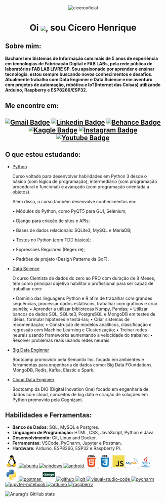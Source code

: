 

<div align="center">
      <img src="https://komarev.com/ghpvc/?username=cicerooficial&label=Profile%20views&color=0e75b6&style=flat" alt="cicerooficial" />
</div>    

  <h1 align="center"> 
    Oi <img src="https://media.giphy.com/media/hvRJCLFzcasrR4ia7z/giphy.gif" width="25px">, sou Cícero Henrique
  </h1>


## **Sobre mim:**
  <h4>
      Bacharel em Sistemas de Informação com mais de 5 anos de experiência em tecnologias de Fabricação Digital e FAB LABs, pela rede pública de laboratórios FAB LAB LIVRE SP.
      Sou apaixonado por aprender e ensinar tecnologia, estou sempre buscando novos conhecimentos e desafios.
      Atualmente trabalho com Data Enginner e Data Science e me aventuro com projetos de automação, robótica e IoT(Internet das Coisas) utilizando Arduino, Raspberry e ESP8266/ESP32.
  </h4>

## **Me encontre em:**

## <div align=center>[![Gmail Badge](https://img.shields.io/badge/Gmail-D14836?style=flat&logo=gmail&logoColor=white&link=mailto:cicerooficial@gmail.com.com)](mailto:cicerooficial@gmail.com)  [![Linkedin Badge](https://img.shields.io/badge/LinkedIn-0077B5?style=flat&logo=linkedin&logoColor=white)](https://www.linkedin.com/in/cicero-henrique-santos/)  [![Behance Badge](https://img.shields.io/badge/-Behance-blue?style=flat&logo=behance&logoColor=white)](https://www.behance.net/ccerohenrique)  [![Kaggle Badge](https://img.shields.io/badge/-Kaggle-23BFFF?style=flat&logo=Kaggle&logoColor=white)](https://www.kaggle.com/cicerohenrique)  [![Instagram Badge](https://img.shields.io/badge/Instagram-E4405F?style=flat&logo=instagram&logoColor=white)](https://www.instagram.com/c_hoficial)  [![Youtube Badge](https://img.shields.io/badge/YouTube-FF0000?style=flat&logo=youtube&logoColor=white)](https://www.youtube.com/channel/UCi23a3VJwS6pWJvxyKaeZGQ)</div>

## **O que estou estudando:** 
* [Python](https://github.com/cicerooficial/curso_Python3)

  Curso voltado para desenvolver habilidades em Python 3 desde o básico (com lógica de programação), intermediário (com programação procedural e funcional) e avançado (com programação orientada a objetos). 

  Além disso, o curso também desenvolve conhecimentos em: 

  • Módulos do Python, como PyQT5 para GUI, Selenium;

  • Django para criação de sites e APIs;

  • Bases de dados relacionais: SQLite3, MySQL e MariaDB;

  • Testes no Python (com TDD básico);

  • Expressões Regulares (Regex re);

  • Padrões de projeto (Design Patterns da GoF).

* [Data Science](https://github.com/cicerooficial/data-science-mentorama)

  O curso Cientista de dados do zero ao PRO com duração de 8 Meses, tem como principal objetivo habilitar o profissional para ser capaz de trabalhar com:

  • Domínio das linguagens Python e R afim de trabalhar com grandes sequências, processar dados estátiscos, trabalhar com gráficos e criar painéis;
  • Aprender a utilizar bibliotecas Numpy, Pandas;
  • Utilizar bancos de dados SQL, SQLite3, PostgreSQL e MongoDB em testes de idéias, formular hipóteses e testá-las;
  • Criar sistemas de recomendação;
  • Construção de modelos analíticos, classificação e regressão com Machine Learning e Clusterização;
  • Treinar redes neurais usando frameworks aumentando a velocidade do trabalho;
  • Resolver problemas reais usando redes neurais.

* [Big Data Enginner](https://github.com/cicerooficial/big-data-engineer-sematix)

  Bootcamp promovido pela Semantix Inc. focado em ambientes e ferramentas para engenharia de dados como: Big Data FOundations, MongoDB, Redis, Kafka, Elastic e Spark.

* [Cloud Data Engineer](https://github.com/cicerooficial/cloud-data-engineer-cognizant)

  Bootcamp da DIO (Digital Inovation One) focado em engenharia de dados com cloud, conceitos de big data e criação de soluções em Python promovido pela Cognizant.

## **Habilidades e Ferramentas**:
- **Banco de Dados:** SQL, MySQL e Postgres.
- **Linguagem de Programação:** HTML, CSS, JavaScript, Python e Java. 
- **Desenvolvimento:** Git, Linux and Docker.
- **Ferramentas:** VSCode, PyCharm, Jupyter e Postman.
- **Hardware:** Arduino, ESP8266, ESP32 e Raspberry Pi.

<p align="left">
  <a href="https://www.linux.org/" target="_blank"> <img src="https://raw.githubusercontent.com/devicons/devicon/master/icons/linux/linux-original.svg" alt="linux" width="40" height="40"/> </a>
  <a href="https://ubuntu.com/" target="_blank"> <img src="https://seeklogo.com/images/U/ubuntu-logo-8FDEC6A07B-seeklogo.com.png" alt="ubuntu" width="40" height="40"/> </a>
  <a href="https://www.microsoft.com/pt-br/windows/" target="_blank"> <img src="https://image.flaticon.com/icons/png/512/732/732221.png" alt="windows" width="40" height="40"/> </a>
  <a href="https://developer.android.com" target="_blank"> <img src="https://iconape.com/wp-content/files/nd/33729/svg/android-logomark.svg" alt="android" width="40" height="40"/> </a>
  <a href="https://www.w3.org/html/" target="_blank"> <img src="https://raw.githubusercontent.com/devicons/devicon/master/icons/html5/html5-original-wordmark.svg" alt="html5" width="40" height="40"/> </a>
  <a href="https://www.w3schools.com/css/" target="_blank"> <img src="https://raw.githubusercontent.com/devicons/devicon/master/icons/css3/css3-original-wordmark.svg" alt="css3" width="40" height="40"/> </a>
  <a href="https://developer.mozilla.org/en-US/docs/Web/JavaScript" target="_blank"> <img src="https://raw.githubusercontent.com/devicons/devicon/master/icons/javascript/javascript-original.svg" alt="javascript" width="40" height="40"/> </a>
  <a href="https://www.mysql.com/" target="_blank"> <img src="https://raw.githubusercontent.com/devicons/devicon/master/icons/mysql/mysql-original-wordmark.svg" alt="mysql" width="40" height="40"/> </a>
  <a href="https://www.java.com" target="_blank"> <img src="https://raw.githubusercontent.com/devicons/devicon/master/icons/java/java-original.svg" alt="java" width="40" height="40"/> </a>
  <a href="https://www.python.org" target="_blank"> <img src="https://raw.githubusercontent.com/devicons/devicon/master/icons/python/python-original.svg" alt="python" width="40" height="40"/> </a>
  <a href="https://postman.com" target="_blank"> <img src="https://www.vectorlogo.zone/logos/getpostman/getpostman-icon.svg" alt="postman" width="40" height="40"/> </a>
  <a href="https://www.djangoproject.com/" target="_blank"> <img src="https://raw.githubusercontent.com/devicons/devicon/master/icons/django/django-original.svg" alt="django" width="40" height="40"/> </a>
  <a href="https://github.com/" target="_blank"> <img src="https://github.githubassets.com/images/modules/logos_page/GitHub-Mark.png" alt="github" width="40" height="40"/> </a>
  <a href="https://git-scm.com/" target="_blank"> <img src="https://www.vectorlogo.zone/logos/git-scm/git-scm-icon.svg" alt="git" width="40" height="40"/> </a>
  <a href="https://code.visualstudio.com/" target="_blank"> <img src="https://upload.wikimedia.org/wikipedia/commons/thumb/2/2d/Visual_Studio_Code_1.18_icon.svg/1200px-Visual_Studio_Code_1.18_icon.svg.png" alt="visual-studio-code" width="40" height="40"/> </a>
  <a href="https://www.jetbrains.com/pt-br/pycharm/" target="_blank"> <img src="https://upload.wikimedia.org/wikipedia/commons/1/1d/PyCharm_Icon.svg" alt="pycharm" width="40" height="40"/> </a>
  <a href="https://jupyter.org/" target="_blank"> <img src="https://upload.wikimedia.org/wikipedia/commons/3/38/Jupyter_logo.svg" alt="jupyter-notebook" width="40" height="40"/> </a>
  <a href="https://www.arduino.cc/" target="_blank"> <img src="https://cdn.worldvectorlogo.com/logos/arduino-1.svg" alt="arduino" width="40" height="40"/> </a>
  <a href="https://www.raspberrypi.org/" target="_blank"> <img src="https://cdn.worldvectorlogo.com/logos/raspberry-pi.svg" alt="raspberry" width="40" height="40"/> </a>
</p>


![Anurag's GitHub stats](https://github-readme-stats.vercel.app/api?username=cicerooficial&show_icons=true&theme=algolia)

